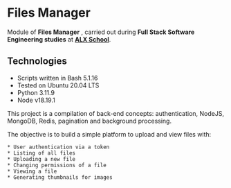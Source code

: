# Files Manager

Module of **Files Manager** , carried out during **Full Stack Software Engineering studies** at **[ALX School](https://www.alxafrica.com/)**.

## Technologies
* Scripts written in Bash 5.1.16
* Tested on Ubuntu 20.04 LTS
* Python 3.11.9
* Node v18.19.1

This project is a compilation of back-end concepts: authentication, NodeJS, MongoDB, Redis, pagination and background processing.

The objective is to build a simple platform to upload and view files with:

    * User authentication via a token
    * Listing of all files
    * Uploading a new file
    * Changing permissions of a file
    * Viewing a file
    * Generating thumbnails for images
